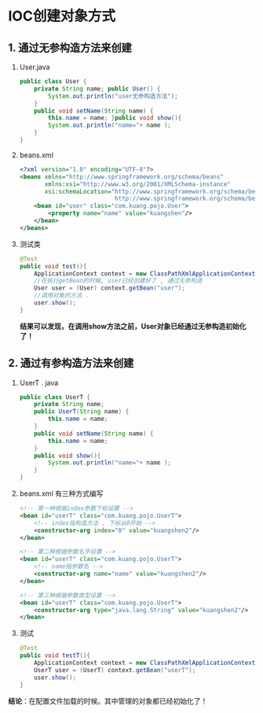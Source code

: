 # IOC创建对象方式



## 1. 通过无参构造方法来创建

1. User.java

   ```java
   public class User { 
       private String name; public User() { 
           System.out.println("user无参构造方法"); 
       }
       public void setName(String name) { 
           this.name = name; }public void show(){ 
           System.out.println("name="+ name ); 
       } 
   }
   ```

2. beans.xml

   ```xml
   <?xml version="1.0" encoding="UTF-8"?> 
   <beans xmlns="http://www.springframework.org/schema/beans" 
          xmlns:xsi="http://www.w3.org/2001/XMLSchema-instance" 
          xsi:schemaLocation="http://www.springframework.org/schema/beans 
                              http://www.springframework.org/schema/beans/spring-beans.xsd"> 
       <bean id="user" class="com.kuang.pojo.User"> 
           <property name="name" value="kuangshen"/> 
       </bean> 
   </beans>
   ```

3. 测试类

   ```java
   @Test 
   public void test(){ 
       ApplicationContext context = new ClassPathXmlApplicationContext("beans.xml"); 
       //在执行getBean的时候, user已经创建好了 , 通过无参构造 
       User user = (User) context.getBean("user"); 
       //调用对象的方法 . 
       user.show(); 
   }
   ```

   **结果可以发现，在调用show方法之前，User对象已经通过无参构造初始化了！**



## 2. 通过有参构造方法来创建

1. UserT . java

   ```java
   public class UserT { 
       private String name; 
       public UserT(String name) { 
           this.name = name;
       }
       public void setName(String name) { 
           this.name = name; 
       }
       public void show(){ 
           System.out.println("name="+ name ); 
       } 
   }
   ```

2. beans.xml 有三种方式编写

   ```xml
   <!-- 第一种根据index参数下标设置 --> 
   <bean id="userT" class="com.kuang.pojo.UserT"> 
       <!-- index指构造方法 , 下标从0开始 --> 
       <constructor-arg index="0" value="kuangshen2"/> 
   </bean>
   ```

   ```xml
   <!-- 第二种根据参数名字设置 --> 
   <bean id="userT" class="com.kuang.pojo.UserT"> 
       <!-- name指参数名 --> 
       <constructor-arg name="name" value="kuangshen2"/> 
   </bean>
   ```

   ```xml
   <!-- 第三种根据参数类型设置 --> 
   <bean id="userT" class="com.kuang.pojo.UserT"> 
       <constructor-arg type="java.lang.String" value="kuangshen2"/> 
   </bean>
   ```

3. 测试

   ```java
   @Test 
   public void testT(){ 
       ApplicationContext context = new ClassPathXmlApplicationContext("beans.xml"); 
       UserT user = (UserT) context.getBean("userT"); 
       user.show(); 
   }
   ```

**结论**：在配置文件加载的时候。其中管理的对象都已经初始化了！